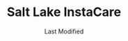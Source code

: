 ---
layout: location-page
date: Last Modified
description: "Local COVID-19 testing is available at Salt Lake InstaCare in Salt Lake City, Utah, USA."
permalink: "locations/utah/salt-lake-city/salt-lake-instacare/"
tags:
  - locations
  - utah
title: Salt Lake InstaCare
uniqueName: salt-lake-instacare
state: Utah
stateAbbr: UT
hood: "Salt Lake City"
address: "389 S 900 E"
city: "Salt Lake City"
zip: "84102"
zipsNearby: "82930 82931 84003 84004 84301 84006 84010 84011 84054 84087 84302 84324 84013 84014 84015 84016 84056 84075 84089 84017 84024 84307 84020 84022 84310 84626 84628 84025 84633 84029 84032 84033 84315 84317 84319 84036 84061 84037 84040 84041 84005 84043 84045 84044 84047 84049 84018 84050 84055 84201 84244 84401 84402 84403 84404 84405 84407 84408 84409 84412 84414 84415 84057 84058 84059 84097 84328 84060 84068 84098 84651 84042 84062 84601 84602 84603 84604 84605 84606 84065 84095 84096 84067 84069 84653 84101 84102 84103 84104 84105 84106 84107 84108 84109 84110 84111 84112 84113 84114 84115 84116 84117 84118 84119 84120 84121 84122 84123 84124 84125 84126 84127 84128 84129 84130 84131 84132 84133 84134 84136 84138 84139 84141 84143 84145 84147 84148 84150 84151 84152 84157 84158 84165 84170 84171 84180 84184 84189 84190 84199 84070 84090 84091 84092 84093 84094 84655 84660 84663 84664 84071 84031 84074 84080 84082 84339 84081 84084 84088 84340 84086 84144" 
mapUrl: "http://maps.apple.com/?q=Salt+Lake+InstaCare&address=389+S+900+E,Salt+Lake+City,Utah,84102"
locationType: Drive-thru
phone: "385-282-2400"
website: "https://intermountainhealthcare.org/locations/salt-lake-clinic/"
onlineBooking: undefined
closed: undefined
closedUpdate: April 22nd, 2020
notes: "Requires phone screen."
days: Everyday
hours: 9AM-5PM
ctaMessage: Learn more
ctaUrl: "https://intermountainhealthcare.org/locations/salt-lake-clinic/"
---